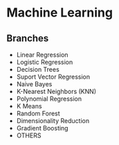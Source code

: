 # Machine Learning

## Branches

* Linear Regression
* Logistic Regression 
* Decision Trees
* Suport Vector Regression
* Naive Bayes
* K-Nearest Neighbors (KNN)
* Polynomial Regression
* K Means
* Random Forest
* Dimensionality Reduction 
* Gradient Boosting
* OTHERS

